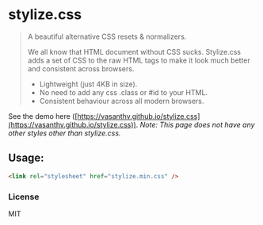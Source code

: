 # stylize.css
> A beautiful alternative CSS resets & normalizers.
>
> We all know that HTML document without CSS sucks. Stylize.css adds a set of CSS to the raw HTML tags to make it look much better and consistent across browsers.
> - Lightweight (just 4KB in size).
> - No need to add any css .class or #id to your HTML.
> - Consistent behaviour across all modern browsers.

See the demo here ([https://vasanthv.github.io/stylize.css](https://vasanthv.github.io/stylize.css)). *Note: This page does not have any other styles other than stylize.css.*

## Usage:
```html
<link rel="stylesheet" href="stylize.min.css" />
```

### License
MIT